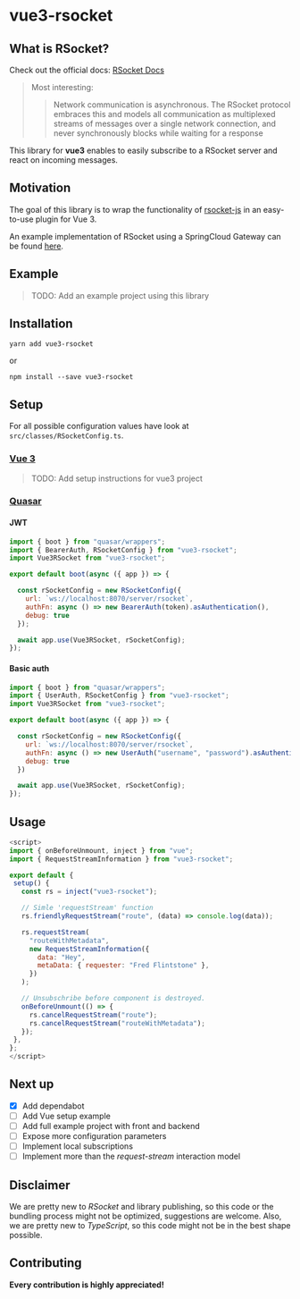 # vue3-rsocket

## What is RSocket?

Check out the official docs: [RSocket Docs](https://rsocket.io/docs/)

> Most interesting:
>>Network communication is asynchronous. The RSocket protocol embraces
>>this and models all communication as multiplexed streams of messages
>>over a single network connection, and never synchronously blocks while
>>waiting for a response

This library for **vue3** enables to easily subscribe to a RSocket server and react on incoming messages.

## Motivation

The goal of this library is to wrap the functionality of [rsocket-js](https://github.com/rsocket/rsocket-js)
in an easy-to-use plugin for Vue 3.

An example implementation of RSocket using a SpringCloud Gateway can be found
[here](https://github.com/nexiles/spring-cloud-gateway-rsocket-websocket).

## Example
>TODO: Add an example project using this library

## Installation

```shell
yarn add vue3-rsocket
```
or
```shell
npm install --save vue3-rsocket
```

## Setup

For all possible configuration values have look at `src/classes/RSocketConfig.ts`.

### [Vue 3]((https://v3.vuejs.org/))

>TODO: Add setup instructions for vue3 project

### [Quasar](https://quasar.dev/)

#### JWT

```javascript
import { boot } from "quasar/wrappers";
import { BearerAuth, RSocketConfig } from "vue3-rsocket";
import Vue3RSocket from "vue3-rsocket";

export default boot(async ({ app }) => {

  const rSocketConfig = new RSocketConfig({
    url: `ws://localhost:8070/server/rsocket`,
    authFn: async () => new BearerAuth(token).asAuthentication(),
    debug: true
  });

  await app.use(Vue3RSocket, rSocketConfig);
});
```

#### Basic auth

```javascript
import { boot } from "quasar/wrappers";
import { UserAuth, RSocketConfig } from "vue3-rsocket";
import Vue3RSocket from "vue3-rsocket";

export default boot(async ({ app }) => {

  const rSocketConfig = new RSocketConfig({
    url: `ws://localhost:8070/server/rsocket`,
    authFn: async () => new UserAuth("username", "password").asAuthentication(),
    debug: true
  })

  await app.use(Vue3RSocket, rSocketConfig);
});
```

## Usage

 ```javascript
<script>
import { onBeforeUnmount, inject } from "vue";
import { RequestStreamInformation } from "vue3-rsocket";

export default {
  setup() {
    const rs = inject("vue3-rsocket");

    // Simle 'requestStream' function
    rs.friendlyRequestStream("route", (data) => console.log(data));

    rs.requestStream(
      "routeWithMetadata",
      new RequestStreamInformation({
        data: "Hey",
        metaData: { requester: "Fred Flintstone" },
      })
    );

    // Unsubschribe before component is destroyed.
    onBeforeUnmount(() => {
      rs.cancelRequestStream("route");
      rs.cancelRequestStream("routeWithMetadata");
    });
  },
};
</script>
```
## Next up

- [x] Add dependabot
- [ ] Add Vue setup example
- [ ] Add full example project with front and backend
- [ ] Expose more configuration parameters
- [ ] Implement local subscriptions
- [ ] Implement more than the *request-stream* interaction model

## Disclaimer

We are pretty new to *RSocket* and library publishing, so this code or the bundling process might not be optimized,
suggestions are welcome. Also, we are pretty new to *TypeScript*, so this code might not be in the best shape possible.

## Contributing

**Every contribution is highly appreciated!**
